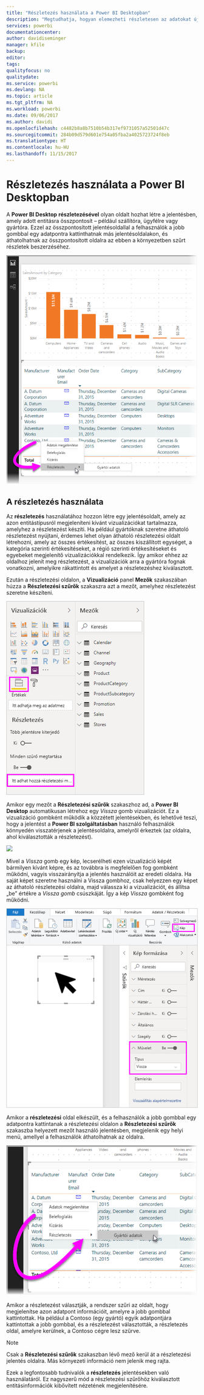 ```yaml
---
title: "Részletezés használata a Power BI Desktopban"
description: "Megtudhatja, hogyan elemezheti részletesen az adatokat új jelentésoldalon a Power BI Desktopban."
services: powerbi
documentationcenter: 
author: davidiseminger
manager: kfile
backup: 
editor: 
tags: 
qualityfocus: no
qualitydate: 
ms.service: powerbi
ms.devlang: NA
ms.topic: article
ms.tgt_pltfrm: NA
ms.workload: powerbi
ms.date: 09/06/2017
ms.author: davidi
ms.openlocfilehash: c4482b8a8b7510b54b317ef9731057a52501d47c
ms.sourcegitcommit: 284b09d579d601e754a05fba2a4025723724f8eb
ms.translationtype: HT
ms.contentlocale: hu-HU
ms.lasthandoff: 11/15/2017
---
```

# <a name="use-drillthrough-in-power-bi-desktop"></a>Részletezés használata a Power BI Desktopban
A **Power BI Desktop** **részletezésével** olyan oldalt hozhat létre a jelentésben, amely adott entitásra összpontosít – például szállítóra, ügyfélre vagy gyártóra. Ezzel az összpontosított jelentésoldallal a felhasználók a jobb gombbal egy adatpontra kattinthatnak más jelentésoldalakon, és áthatolhatnak az összpontosított oldalra az ebben a környezetben szűrt részletek beszerzéséhez.

![](media/desktop-drillthrough/drillthrough_01.png)

## <a name="using-drillthrough"></a>A részletezés használata
Az **részletezés** használatához hozzon létre egy jelentésoldalt, amely az azon entitástípusról megjeleníteni kívánt vizualizációkat tartalmazza, amelyhez a részletezést készíti. Ha például gyártóknak szeretne áthatoló részletezést nyújtani, érdemes lehet olyan áthatoló részletezési oldalt létrehozni, amely az összes értékesítést, az összes kiszállított egységet, a kategória szerinti értékesítéseket, a régió szerinti értékesítéseket és egyebeket megjelenítő vizualizációkkal rendelkezik. Így amikor ehhez az oldalhoz jelenít meg részletezést, a vizualizációk arra a gyártóra fognak vonatkozni, amelyikre rákattintott és amelyet a részletezéshez kiválasztott.

Ezután a részletezési oldalon, a **Vizualizáció** panel **Mezők** szakaszában húzza a **Részletezési szűrők** szakaszra azt a mezőt, amelyhez részletezést szeretne készíteni.

![](media/desktop-drillthrough/drillthrough_02.png)

Amikor egy mezőt a **Részletezési szűrők** szakaszhoz ad, a **Power BI Desktop** automatikusan létrehoz egy *Vissza* gomb vizualizációt. Ez a vizualizáció gombként működik a közzétett jelentésekben, és lehetővé teszi, hogy a jelentést a **Power BI szolgáltatásban** használó felhasználók könnyedén visszatérjenek a jelentésoldalra, amelyről érkeztek (az oldalra, ahol kiválasztották a részletezést).

![](media/desktop-drillthrough/drillthrough_03.png)

Mivel a *Vissza* gomb egy kép, lecserélheti ezen vizualizáció képét bármilyen kívánt képre, és az továbbra is megfelelően fog gombként működni, vagyis visszairányítja a jelentés használóit az eredeti oldalra. Ha saját képet szeretne használni a Vissza gombhoz, csak helyezzen egy képet az áthatoló részletezési oldalra, majd válassza ki a vizualizációt, és állítsa „be” értékre a *Vissza gomb* csúszkáját. Így a kép *Vissza* gombként fog működni.

![](media/desktop-drillthrough/drillthrough_05.png)

Amikor a **részletezési** oldal elkészült, és a felhasználók a jobb gombbal egy adatpontra kattintanak a részletezési oldalon a **Részletezési szűrők** szakaszba helyezett mezőt használó jelentésben, megjelenik egy helyi menü, amellyel a felhasználók áthatolhatnak az oldalra.

![](media/desktop-drillthrough/drillthrough_04.png)

Amikor a részletezést választják, a rendszer szűri az oldalt, hogy megjelenítse azon adatpont információit, amelyre a jobb gombbal kattintottak. Ha például a Contoso (egy gyártó) egyik adatpontjára kattintottak a jobb gombbal, és a részletezést választották, a részletezés oldal, amelyre kerülnek, a Contoso cégre lesz szűrve.

> [!NOTE]
> Csak a **Részletezési szűrők** szakaszban lévő mező kerül át a részletezési jelentés oldalra. Más környezeti információ nem jelenik meg rajta.
> 
> 

Ezek a legfontosabb tudnivalók a **részletezés** jelentésekben való használatáról. Ez nagyszerű mód a részletezési szűrőhöz kiválasztott entitásinformációk kibővített nézetének megjelenítésére.

